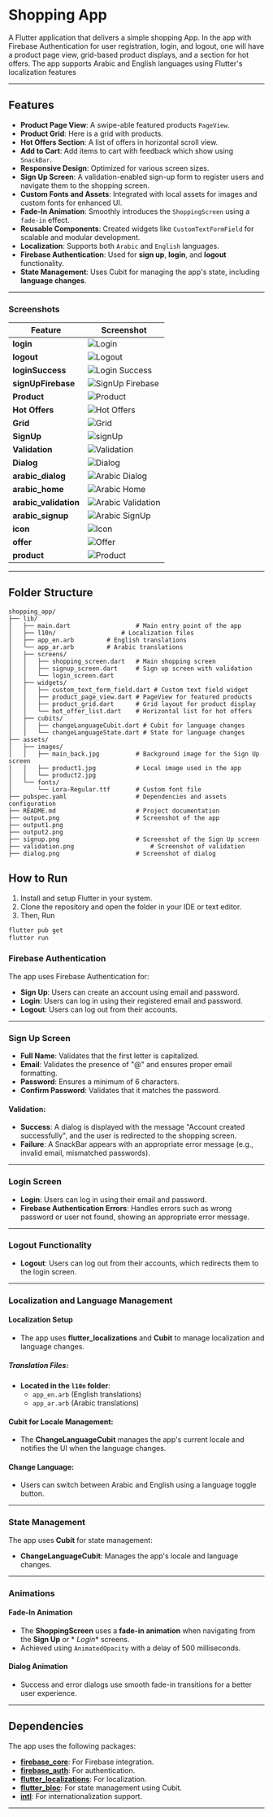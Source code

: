 # Shopping App

A Flutter application that delivers a simple shopping App. In the app with Firebase Authentication
for user registration, login, and logout, one will have a product page
view, grid-based product displays, and a section for hot offers.
The app supports Arabic and English languages using Flutter's localization features

---

## Features

- **Product Page View**: A swipe-able featured products `PageView`.
- **Product Grid**: Here is a grid with products.
- **Hot Offers Section**: A list of offers in horizontal scroll view.
- **Add to Cart**: Add items to cart with feedback which show using `SnackBar`.
- **Responsive Design**: Optimized for various screen sizes.
- **Sign Up Screen**: A validation-enabled sign-up form to register users and navigate them to the
  shopping screen.
- **Custom Fonts and Assets**: Integrated with local assets for images and custom fonts for enhanced
  UI.
- **Fade-In Animation**: Smoothly introduces the `ShoppingScreen` using a `fade-in` effect.
- **Reusable Components**: Created widgets like `CustomTextFormField` for scalable and modular
  development.
- **Localization**: Supports both `Arabic` and `English` languages.
- **Firebase Authentication**: Used for **sign up**, **login**, and **logout** functionality.
- **State Management**: Uses Cubit for managing the app's state, including **language changes**.

---

### Screenshots

| **Feature**           | **Screenshot**                                          |
|-----------------------|---------------------------------------------------------|
| **login**             | ![Login](screenshots/login.jpeg)                        |
| **logout**            | ![Logout](screenshots/logout.jpeg)                      |
| **loginSuccess**      | ![Login Success](screenshots/loginSuccess.jpeg)         |
| **signUpFirebase**    | ![SignUp Firebase](screenshots/signUpFirebase.jpeg)     |
| **Product**           | ![Product](screenshots/output.png)                      |
| **Hot Offers**        | ![Hot Offers](screenshots/output2.png)                  |
| **Grid**              | ![Grid](screenshots/grid.png)                           |
| **SignUp**            | ![signUp](screenshots/signUp.png)                       |
| **Validation**        | ![Validation](screenshots/validation.png)               |
| **Dialog**            | ![Dialog](screenshots/dialog.png)                       |
| **arabic_dialog**     | ![Arabic Dialog](screenshots/arabic_dialog.jpg)         |
| **arabic_home**       | ![Arabic Home](screenshots/arabic_home.jpg)             |
| **arabic_validation** | ![Arabic Validation](screenshots/arabic_validation.jpg) |
| **arabic_signup**     | ![Arabic SignUp](screenshots/arabic_signup.jpg)         |
| **icon**              | ![Icon](screenshots/icon.jpg)                           |
| **offer**             | ![Offer](screenshots/offer.jpg)                         |
| **product**           | ![Product](screenshots/product.jpg)                     |

---

## Folder Structure

```plaintext
shopping_app/
├── lib/
│   ├── main.dart                  # Main entry point of the app
│   ├── l10n/                  # Localization files
│   ├── app_en.arb         # English translations
│   └── app_ar.arb         # Arabic translations
│   ├── screens/
│   │   ├── shopping_screen.dart   # Main shopping screen
│   │   ├── signup_screen.dart     # Sign up screen with validation
│   │   └── login_screen.dart
│   ├── widgets/
│   │   ├── custom_text_form_field.dart # Custom text field widget
│   │   ├── product_page_view.dart # PageView for featured products
│   │   ├── product_grid.dart      # Grid layout for product display
│   │   └── hot_offer_list.dart    # Horizontal list for hot offers
│   ├── cubits/
│   │   ├── changeLanguageCubit.dart # Cubit for language changes
│   │   └── changeLanguageState.dart # State for language changes 
├── assets/
│   ├── images/
│   │   ├── main_back.jpg          # Background image for the Sign Up screen
│   │   ├── product1.jpg           # Local image used in the app
│   │   └── product2.jpg
│   └── fonts/
│       └── Lora-Regular.ttf       # Custom font file
├── pubspec.yaml                   # Dependencies and assets configuration
├── README.md                      # Project documentation
├── output.png                     # Screenshot of the app
├── output1.png
├── output2.png
├── signup.png                     # Screenshot of the Sign Up screen
├── validation.png                     # Screenshot of validation
├── dialog.png                     # Screenshot of dialog

```

## How to Run

1. Install and setup Flutter in your system.
2. Clone the repository and open the folder in your IDE or text editor.
3. Then, Run

```bash
flutter pub get
flutter run

```

### Firebase Authentication

The app uses Firebase Authentication for:

- **Sign Up**: Users can create an account using email and password.
- **Login**: Users can log in using their registered email and password.
- **Logout**: Users can log out from their accounts.

---

### Sign Up Screen

- **Full Name**: Validates that the first letter is capitalized.
- **Email**: Validates the presence of "@" and ensures proper email formatting.
- **Password**: Ensures a minimum of 6 characters.
- **Confirm Password**: Validates that it matches the password.

#### Validation:

- **Success**: A dialog is displayed with the message "Account created successfully", and the user
  is redirected to the shopping screen.
- **Failure**: A SnackBar appears with an appropriate error message (e.g., invalid email, mismatched
  passwords).

---

### Login Screen

- **Login**: Users can log in using their email and password.
- **Firebase Authentication Errors**: Handles errors such as wrong password or user not found,
  showing an appropriate error message.

---

### Logout Functionality

- **Logout**: Users can log out from their accounts, which redirects them to the login screen.

---

### Localization and Language Management

#### Localization Setup

- The app uses **flutter_localizations** and **Cubit** to manage localization and language changes.

##### Translation Files:

- **Located in the `l10n` folder**:
  - `app_en.arb` (English translations)
  - `app_ar.arb` (Arabic translations)

#### Cubit for Locale Management:

- The **ChangeLanguageCubit** manages the app's current locale and notifies the UI when the language
  changes.

#### Change Language:

- Users can switch between Arabic and English using a language toggle button.

---

### State Management

The app uses **Cubit** for state management:

- **ChangeLanguageCubit**: Manages the app's locale and language changes.

---

### Animations

#### Fade-In Animation

- The **ShoppingScreen** uses a **fade-in animation** when navigating from the **Sign Up** or *
  *Login** screens.
- Achieved using `AnimatedOpacity` with a delay of 500 milliseconds.

#### Dialog Animation

- Success and error dialogs use smooth fade-in transitions for a better user experience.

---

## Dependencies

The app uses the following packages:

- **[firebase_core](https://pub.dev/packages/firebase_core)**: For Firebase integration.
- **[firebase_auth](https://pub.dev/packages/firebase_auth)**: For authentication.
- **[flutter_localizations](https://pub.dev/packages/flutter_localizations)**: For localization.
- **[flutter_bloc](https://pub.dev/packages/flutter_bloc)**: For state management using Cubit.
- **[intl](https://pub.dev/packages/intl)**: For internationalization support.

---